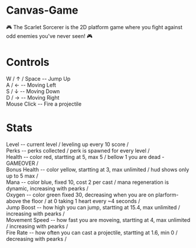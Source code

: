 # Canvas-Game
🎮 The Scarlet Sorcerer is the 2D platform game where you fight against odd enemies you've never seen! 🎮

# Controls
  W / ↑ / Space   --  Jump Up <br />
  A / ←           --  Moving Left <br />
  S / ↓           --  Moving Down <br />
  D / →           --  Moving Right <br />
  Mouse Click     --  Fire a projectile <br />
  
 # Stats
  Level           --  current level / leveling up every 10 score / <br />
  Perks           --  perks collected / perk is spawned for every level / <br />
  Health          --  color red, startting at 5, max 5 / bellow 1 you are dead - GAMEOVER / <br />
  Bonus Health    --  color yellow, startting at 3, max unlimited / hud shows only up to 5 max / <br />
  Mana            --  color blue, fixed 10, cost 2 per cast / mana regeneration is dynamic, increasing with pearks / <br />
  Oxygen          --  color green fixed 30, decreasing when you are on plarform-above the floor / at 0 taking 1 heart every ~4 seconds / <br />
  Jump Boost      --  how high you can jump, startting at 15.4, max unlimited / increasing with pearks / <br />
  Movement Speed  --  how fast you are moveing, startting at 4, max unlimited / increasing with pearks / <br />
  Fire Rate       --  how often you can cast a projectile, startting at 1.6, min 0 / decreasing with pearks / <br />
